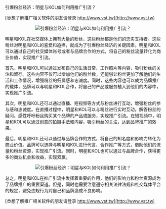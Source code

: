 引爆粉丝经济：明星与KOL如何利用推广引流？

[😍想了解推广相关软件的朋友请登录 http://www.vst.tw](http://www.vst.tw)

 <center><img src="https://vst.tw/MP4/tuiguang/png/5.png" alt="引爆粉丝经济：明星与KOL如何利用推广引流？"></center>

明星和KOL在社交媒体上拥有大量的粉丝，这些粉丝都是他们的忠实支持者。这些粉丝对明星和KOL的喜爱和追捧，就成为了引爆粉丝经济的关键因素。明星和KOL可以通过自己的社交媒体账号或者与品牌合作的方式，将自己的粉丝流量转化为商业价值，实现推广引流。

首先，明星和KOL可以通过发布自己的生活日常、工作照片等内容，吸引粉丝的关注和留存。这些内容不仅可以增加他们的粉丝数，还能够让粉丝更加了解他们的生活和工作情况，增强粉丝的归属感和忠诚度。同时，这些内容也可以成为品牌推广的载体，品牌可以与明星和KOL合作，将自己的产品或服务植入到他们的内容中，实现推广引流。

其次，明星和KOL还可以通过直播、短视频等方式与粉丝进行互动，增强粉丝的参与感和忠诚度。在直播过程中，明星和KOL可以与粉丝进行实时互动，解答粉丝的疑问，感性呼吁粉丝购买某个品牌的产品或服务，实现推广引流。在短视频中，明星和KOL可以通过创意的拍摄手法和内容，吸引粉丝的关注，达到品牌推广的效果。

最后，明星和KOL还可以通过与品牌合作的方式，将自己的知名度和影响力转化为商业价值。品牌可以选择与明星和KOL进行代言、合作推广等方式，借助他们的流量和粉丝资源，实现推广引流。同时，明星和KOL也可以通过与品牌合作，获得更多的商业机会和收益，实现双赢。

 <center><img src="https://vst.tw/MP4/tuiguang/png/1.png" alt="引爆粉丝经济：明星与KOL如何利用推广引流？"></center>

总之，明星和KOL在推广引流中发挥着重要的作用，他们的影响力和粉丝资源成为了品牌推广的重要渠道。但是，同时也需要注意遵守相关法律法规和社交媒体平台的规定，避免违规行为对自己和品牌造成不良影响。

[😍想了解推广相关软件的朋友请登录 http://www.vst.tw](http://www.vst.tw)



